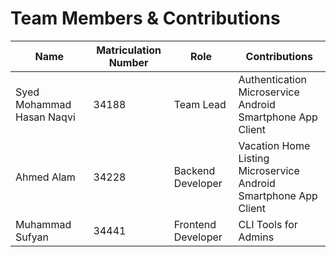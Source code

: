 # Team Members & Contributions

| Name                      | Matriculation Number | Role               | Contributions                                                         |
|---------------------------|----------------------|--------------------|-----------------------------------------------------------------------|
| Syed Mohammad Hasan Naqvi | 34188                | Team Lead          | Authentication Microservice <br> Android Smartphone App Client        |
| Ahmed Alam                | 34228                | Backend Developer  | Vacation Home Listing Microservice <br> Android Smartphone App Client |
| Muhammad Sufyan           | 34441                | Frontend Developer | CLI Tools for Admins                                                  |